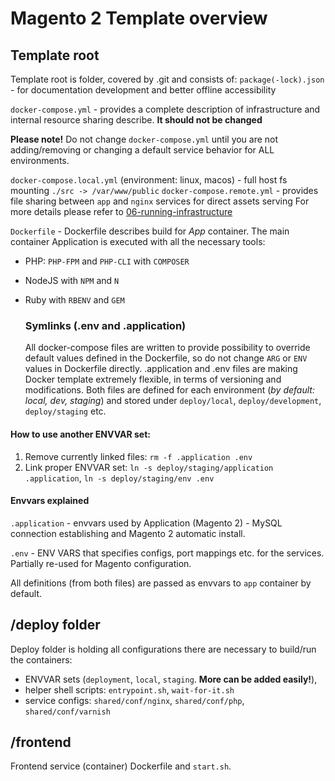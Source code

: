 # Magento 2 Template overview

## Template root

Template root is folder, covered by .git and consists of:
`package(-lock).json` - for documentation development and better offline accessibility

`docker-compose.yml` - provides a complete description of infrastructure and internal resource sharing describe. **It should not be changed**

**Please note!** Do not change `docker-compose.yml` until you are not adding/removing or changing a default service 
behavior for ALL environments.

`docker-compose.local.yml` (environment: linux, macos) - full host fs mounting `./src -> /var/www/public`
`docker-compose.remote.yml` - provides file sharing between `app` and `nginx` services for direct assets serving 
 For more details please refer to [06-running-infrastructure](/docker/06-running-infrastructure.md)

`Dockerfile` - Dockerfile describes build for _App_ container. The main container Application is executed with all the necessary tools:

-   PHP: `PHP-FPM` and `PHP-CLI` with `COMPOSER`
-   NodeJS with `NPM` and `N`
-   Ruby with `RBENV` and `GEM`

    ### Symlinks (.env and .application)

    All docker-compose files are written to provide possibility to override default values defined in the Dockerfile, so do not change `ARG` or `ENV` values in Dockerfile directly.
    .application and .env files are making Docker template extremely flexible, in terms of versioning and modifications.
     Both files are defined for each environment (_by default: local, dev, staging_) and stored under `deploy/local`, 
     `deploy/development`, `deploy/staging` etc.

#### How to use another ENVVAR set:

 1) Remove currently linked files: `rm -f .application .env`
 2) Link proper ENVVAR set: `ln -s deploy/staging/application .application`, `ln -s deploy/staging/env .env`

#### Envvars explained

 `.application` - envvars used by Application (Magento 2) - MySQL connection establishing and Magento 2 automatic 
 install.

 `.env` - ENV VARS that specifies configs, port mappings etc. for the services. Partially re-used for Magento 
 configuration. 

 All definitions (from both files) are passed as envvars to `app` container by default.

## /deploy folder

 Deploy folder is holding all configurations there are necessary to build/run the containers:

-   ENVVAR sets (`deployment`, `local`, `staging`. **More can be added easily!**),
-   helper shell scripts: `entrypoint.sh`, `wait-for-it.sh`
-   service configs: `shared/conf/nginx`, `shared/conf/php`, `shared/conf/varnish`

## /frontend

Frontend service (container) Dockerfile and `start.sh`.
